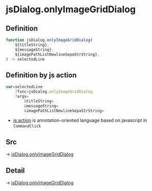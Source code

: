 # jsDialog.onlyImageGridDialog

## Definition

```js.js
function jsDialog.onlyImageGridDialog(
	${titleString},
	${messageString},
	${imagePathListNewlineSepaStrString},
) -> selectedLine
```


## Definition by js action

```js.js
var=selectedLine
	?func=jsDialog.onlyImageGridDialog
	?args=
		&titleString=
		&messageString=
		&imagePathListNewlineSepaStrString=
```

- [js action](#) is annotation-oriented language based on javascript in `CommandClick`

## Src

-> [jsDialog.onlyImageGridDialog](https://github.com/puutaro/CommandClick/blob/master/app/src/main/java/com/puutaro/commandclick/fragment_lib/terminal_fragment/js_interface/dialog/JsDialog.kt#L213)

## Detail

-> [jsDialog.onlyImageGridDialog](https://github.com/puutaro/CommandClick/blob/master/md/developer/js_interface/details/dialog/JsDialog/onlyImageGridDialog.md)
